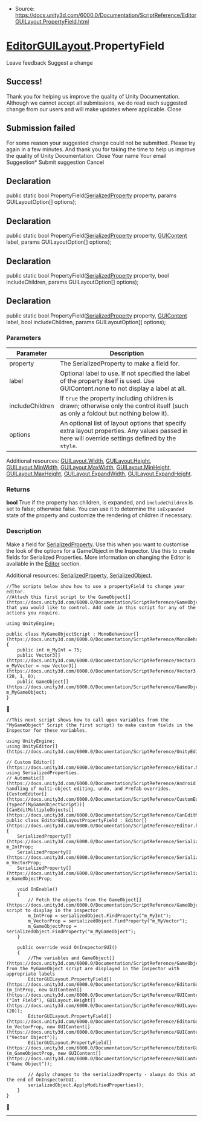 * Source: https://docs.unity3d.com/6000.0/Documentation/ScriptReference/EditorGUILayout.PropertyField.html

#  [EditorGUILayout](https://docs.unity3d.com/6000.0/Documentation/ScriptReference/EditorGUILayout.html).PropertyField
Leave feedback
Suggest a change
## Success!
Thank you for helping us improve the quality of Unity Documentation. Although we cannot accept all submissions, we do read each suggested change from our users and will make updates where applicable.
Close
## Submission failed
For some reason your suggested change could not be submitted. Please <a>try again</a> in a few minutes. And thank you for taking the time to help us improve the quality of Unity Documentation.
Close
Your name Your email Suggestion* Submit suggestion
Cancel
## Declaration
public static bool PropertyField([SerializedProperty](https://docs.unity3d.com/6000.0/Documentation/ScriptReference/SerializedProperty.html) property, params GUILayoutOption[] options); 
## Declaration
public static bool PropertyField([SerializedProperty](https://docs.unity3d.com/6000.0/Documentation/ScriptReference/SerializedProperty.html) property, [GUIContent](https://docs.unity3d.com/6000.0/Documentation/ScriptReference/GUIContent.html) label, params GUILayoutOption[] options); 
## Declaration
public static bool PropertyField([SerializedProperty](https://docs.unity3d.com/6000.0/Documentation/ScriptReference/SerializedProperty.html) property, bool includeChildren, params GUILayoutOption[] options); 
## Declaration
public static bool PropertyField([SerializedProperty](https://docs.unity3d.com/6000.0/Documentation/ScriptReference/SerializedProperty.html) property, [GUIContent](https://docs.unity3d.com/6000.0/Documentation/ScriptReference/GUIContent.html) label, bool includeChildren, params GUILayoutOption[] options); 
### Parameters
Parameter | Description  
---|---  
property | The SerializedProperty to make a field for.  
label | Optional label to use. If not specified the label of the property itself is used. Use GUIContent.none to not display a label at all.  
includeChildren | If `true` the property including children is drawn; otherwise only the control itself (such as only a foldout but nothing below it).  
options | An optional list of layout options that specify extra layout properties. Any values passed in here will override settings defined by the `style`.  
Additional resources: [GUILayout.Width](https://docs.unity3d.com/6000.0/Documentation/ScriptReference/GUILayout.Width.html), [GUILayout.Height](https://docs.unity3d.com/6000.0/Documentation/ScriptReference/GUILayout.Height.html), [GUILayout.MinWidth](https://docs.unity3d.com/6000.0/Documentation/ScriptReference/GUILayout.MinWidth.html), [GUILayout.MaxWidth](https://docs.unity3d.com/6000.0/Documentation/ScriptReference/GUILayout.MaxWidth.html), [GUILayout.MinHeight](https://docs.unity3d.com/6000.0/Documentation/ScriptReference/GUILayout.MinHeight.html), [GUILayout.MaxHeight](https://docs.unity3d.com/6000.0/Documentation/ScriptReference/GUILayout.MaxHeight.html), [GUILayout.ExpandWidth](https://docs.unity3d.com/6000.0/Documentation/ScriptReference/GUILayout.ExpandWidth.html), [GUILayout.ExpandHeight](https://docs.unity3d.com/6000.0/Documentation/ScriptReference/GUILayout.ExpandHeight.html).  
### Returns
**bool** True if the property has children, is expanded, and `includeChildren` is set to false; otherwise false. You can use it to determine the `isExpanded` state of the property and customize the rendering of children if necessary. 
### Description
Make a field for [SerializedProperty](https://docs.unity3d.com/6000.0/Documentation/ScriptReference/SerializedProperty.html).
Use this when you want to customise the look of the options for a GameObject in the Inspector. Use this to create fields for Serialized Properties. More information on changing the Editor is available in the [Editor](https://docs.unity3d.com/6000.0/Documentation/ScriptReference/Editor.html) section.  
  
Additional resources: [SerializedProperty](https://docs.unity3d.com/6000.0/Documentation/ScriptReference/SerializedProperty.html), [SerializedObject](https://docs.unity3d.com/6000.0/Documentation/ScriptReference/SerializedObject.html).
```
//The scripts below show how to use a propertyField to change your editor.
//Attach this first script to the GameObject[](https://docs.unity3d.com/6000.0/Documentation/ScriptReference/GameObject.html) that you would like to control. Add code in this script for any of the actions you require.  
  
using UnityEngine;  
  
public class MyGameObjectScript : MonoBehaviour[](https://docs.unity3d.com/6000.0/Documentation/ScriptReference/MonoBehaviour.html)
{
    public int m_MyInt = 75;
    public Vector3[](https://docs.unity3d.com/6000.0/Documentation/ScriptReference/Vector3.html) m_MyVector = new Vector3[](https://docs.unity3d.com/6000.0/Documentation/ScriptReference/Vector3.html)(20, 1, 0);
    public GameObject[](https://docs.unity3d.com/6000.0/Documentation/ScriptReference/GameObject.html) m_MyGameObject;
}

```

```
//This next script shows how to call upon variables from the "MyGameObject" Script (the first script) to make custom fields in the Inspector for these variables.  
  
using UnityEngine;
using UnityEditor[](https://docs.unity3d.com/6000.0/Documentation/ScriptReference/UnityEditor.html);  
  
// Custom Editor[](https://docs.unity3d.com/6000.0/Documentation/ScriptReference/Editor.html) using SerializedProperties.
// Automatic[](https://docs.unity3d.com/6000.0/Documentation/ScriptReference/Android.AndroidGame.Automatic.html) handling of multi-object editing, undo, and Prefab overrides.
[CustomEditor[](https://docs.unity3d.com/6000.0/Documentation/ScriptReference/CustomEditor.html)(typeof(MyGameObjectScript))]
[CanEditMultipleObjects[](https://docs.unity3d.com/6000.0/Documentation/ScriptReference/CanEditMultipleObjects.html)]
public class EditorGUILayoutPropertyField : Editor[](https://docs.unity3d.com/6000.0/Documentation/ScriptReference/Editor.html)
{
    SerializedProperty[](https://docs.unity3d.com/6000.0/Documentation/ScriptReference/SerializedProperty.html) m_IntProp;
    SerializedProperty[](https://docs.unity3d.com/6000.0/Documentation/ScriptReference/SerializedProperty.html) m_VectorProp;
    SerializedProperty[](https://docs.unity3d.com/6000.0/Documentation/ScriptReference/SerializedProperty.html) m_GameObjectProp;  
  
    void OnEnable()
    {
        // Fetch the objects from the GameObject[](https://docs.unity3d.com/6000.0/Documentation/ScriptReference/GameObject.html) script to display in the inspector
        m_IntProp = serializedObject.FindProperty("m_MyInt");
        m_VectorProp = serializedObject.FindProperty("m_MyVector");
        m_GameObjectProp = serializedObject.FindProperty("m_MyGameObject");
    }  
  
    public override void OnInspectorGUI()
    {
        //The variables and GameObject[](https://docs.unity3d.com/6000.0/Documentation/ScriptReference/GameObject.html) from the MyGameObject script are displayed in the Inspector with appropriate labels
        EditorGUILayout.PropertyField[](https://docs.unity3d.com/6000.0/Documentation/ScriptReference/EditorGUILayout.PropertyField.html)(m_IntProp, new GUIContent[](https://docs.unity3d.com/6000.0/Documentation/ScriptReference/GUIContent.html)("Int Field"), GUILayout.Height[](https://docs.unity3d.com/6000.0/Documentation/ScriptReference/GUILayout.Height.html)(20));
        EditorGUILayout.PropertyField[](https://docs.unity3d.com/6000.0/Documentation/ScriptReference/EditorGUILayout.PropertyField.html)(m_VectorProp, new GUIContent[](https://docs.unity3d.com/6000.0/Documentation/ScriptReference/GUIContent.html)("Vector Object"));
        EditorGUILayout.PropertyField[](https://docs.unity3d.com/6000.0/Documentation/ScriptReference/EditorGUILayout.PropertyField.html)(m_GameObjectProp, new GUIContent[](https://docs.unity3d.com/6000.0/Documentation/ScriptReference/GUIContent.html)("Game Object"));  
  
        // Apply changes to the serializedProperty - always do this at the end of OnInspectorGUI.
        serializedObject.ApplyModifiedProperties();
    }
}

```

* * *
